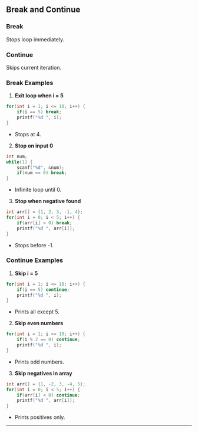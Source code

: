 ## Break and Continue

### Break
Stops loop immediately.

### Continue
Skips current iteration.

### Break Examples

1. **Exit loop when i = 5**
```c
for(int i = 1; i <= 10; i++) {
    if(i == 5) break;
    printf("%d ", i);
}
```
- Stops at 4.

2. **Stop on input 0**
```c
int num;
while(1) {
    scanf("%d", &num);
    if(num == 0) break;
}
```
- Infinite loop until 0.

3. **Stop when negative found**
```c
int arr[] = {1, 2, 3, -1, 4};
for(int i = 0; i < 5; i++) {
    if(arr[i] < 0) break;
    printf("%d ", arr[i]);
}
```
- Stops before -1.

### Continue Examples

1. **Skip i = 5**
```c
for(int i = 1; i <= 10; i++) {
    if(i == 5) continue;
    printf("%d ", i);
}
```
- Prints all except 5.

2. **Skip even numbers**
```c
for(int i = 1; i <= 10; i++) {
    if(i % 2 == 0) continue;
    printf("%d ", i);
}
```
- Prints odd numbers.

3. **Skip negatives in array**
```c
int arr[] = {1, -2, 3, -4, 5};
for(int i = 0; i < 5; i++) {
    if(arr[i] < 0) continue;
    printf("%d ", arr[i]);
}
```
- Prints positives only.

---

